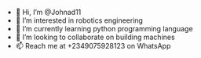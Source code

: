 - 👋 Hi, I’m @Johnad11
- 👀 I’m interested in robotics engineering
- 🌱 I’m currently learning python programming language
- 💞️ I’m looking to collaborate on building machines
- 📫 Reach me at +2349075928123 on WhatsApp
<!---
Johnad11/Johnad11 is a ✨ special ✨ repository because its `README.md` (this file) appears on your GitHub profile.
You can click the Preview link to take a look at your changes.
--->
